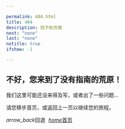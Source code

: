 ```yaml
---

permalink: 404.html
title: 404
description: 找不到页面
next: "none"
last: "none"
notitle: true
ifshow: -1

---
```


## 不好，您来到了没有指南的荒原！

我们这里可能还没来得及写，或者出了一些问题...

请您移步首页，或返回上一页以继续您的旅程。

<a class="btn red darken-4 white-text navbtn left" id="last" onclick="history.back(-1)" style="margin-right: 5px !important"><i class="material-icons left" style="line-height: inherit !important;">arrow_back</i>回退</a>
<a href="https://pkuschool.github.io/intro/" class="btn red darken-4 white-text navbtn"><i class="material-icons left" style="line-height: inherit !important">home</i>首页</a>

